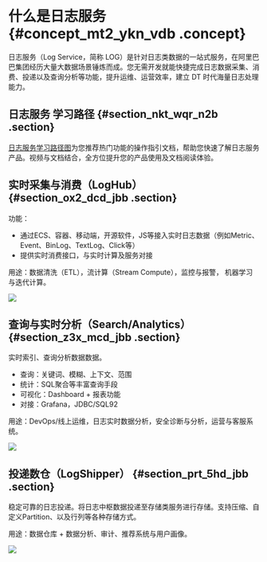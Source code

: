 # 什么是日志服务 {#concept_mt2_ykn_vdb .concept}

日志服务（Log Service，简称 LOG）是针对日志类数据的一站式服务，在阿里巴巴集团经历大量大数据场景锤炼而成。您无需开发就能快捷完成日志数据采集、消费、投递以及查询分析等功能，提升运维、运营效率，建立 DT 时代海量日志处理能力。

## 日志服务 学习路径 {#section_nkt_wqr_n2b .section}

[日志服务学习路径图](https://www.alibabacloud.com/getting-started/learningpath/log)为您推荐热门功能的操作指引文档，帮助您快速了解日志服务产品。视频与文档结合，全方位提升您的产品使用及文档阅读体验。

## 实时采集与消费（LogHub） {#section_ox2_dcd_jbb .section}

功能：

-   通过ECS、容器、移动端，开源软件，JS等接入实时日志数据（例如Metric、Event、BinLog、TextLog、Click等）
-   提供实时消费接口，与实时计算及服务对接

用途：数据清洗（ETL），流计算（Stream Compute），监控与报警， 机器学习与迭代计算。

![](http://static-aliyun-doc.oss-cn-hangzhou.aliyuncs.com/assets/img/13002/15488222302357_zh-CN.png)

## 查询与实时分析（Search/Analytics） {#section_z3x_mcd_jbb .section}

实时索引、查询分析数据数据。

-   查询：关键词、模糊、上下文、范围
-   统计：SQL聚合等丰富查询手段
-   可视化：Dashboard + 报表功能
-   对接：Grafana，JDBC/SQL92

用途：DevOps/线上运维，日志实时数据分析，安全诊断与分析，运营与客服系统。

![](http://static-aliyun-doc.oss-cn-hangzhou.aliyuncs.com/assets/img/13002/15488222302364_zh-CN.png)

## 投递数仓（LogShipper） {#section_prt_5hd_jbb .section}

稳定可靠的日志投递。将日志中枢数据投递至存储类服务进行存储。支持压缩、自定义Partition、以及行列等各种存储方式。

用途：数据仓库 + 数据分析、审计、推荐系统与用户画像。

![](http://static-aliyun-doc.oss-cn-hangzhou.aliyuncs.com/assets/img/13002/15488222302363_zh-CN.png)

